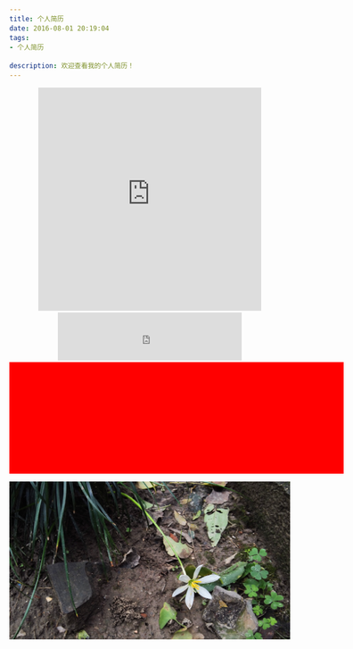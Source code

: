 ```yaml
---
title: 个人简历
date: 2016-08-01 20:19:04
tags: 
- 个人简历

description: 欢迎查看我的个人简历！
---
```

<center> <iframe name="iframe_canvas" src="http://tushuo.baidu.com/p.php?p=dta8m8s5bvxwgsg48" scrolling="no" frameborder="0" width="400" height="400"></iframe> </center>


<center> <iframe frameborder="no" border="0" marginwidth="0" marginheight="0" width=330 height=86 src="http://music.163.com/outchain/player?type=2&id=28947001&auto=1&height=66"></iframe> </center>

<center>
<div style="width: 600px;height: 200px;background-color: red"></div>
</center>

![](../../img/photo/IMG_20161003_144948.jpg)




